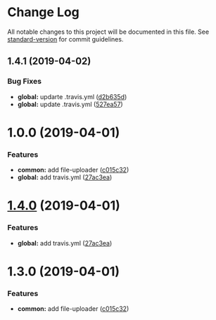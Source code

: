 # Change Log

All notable changes to this project will be documented in this file. See [standard-version](https://github.com/conventional-changelog/standard-version) for commit guidelines.

## 1.4.1 (2019-04-02)


### Bug Fixes

* **global:** updarte .travis.yml ([d2b635d](https://github.com/breadhead/react-file-uploader/commit/d2b635d))
* **global:** update .travis.yml ([527ea57](https://github.com/breadhead/react-file-uploader/commit/527ea57))



# 1.0.0 (2019-04-01)


### Features

* **common:** add file-uploader ([c015c32](https://github.com/breadhead/react-file-uploader/commit/c015c32))
* **global:** add travis.yml ([27ac3ea](https://github.com/breadhead/react-file-uploader/commit/27ac3ea))



# [1.4.0](https://github.com/breadhead/react-file-uploader/compare/v1.3.0...v1.4.0) (2019-04-01)


### Features

* **global:** add travis.yml ([27ac3ea](https://github.com/breadhead/react-file-uploader/commit/27ac3ea))



# 1.3.0 (2019-04-01)


### Features

* **common:** add file-uploader ([c015c32](https://github.com/breadhead/react-file-uploader/commit/c015c32))
